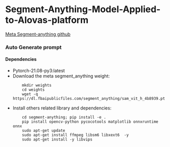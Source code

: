 # Segment-Anything-Model-Applied-to-Alovas-platform
[Meta Segment-anything github](https://github.com/facebookresearch/segment-anything)
### Auto Generate prompt
#### Dependencies
* Pytorch-21.08-py3:latest
* Download the meta segment_anything weight:
    ```shell
        mkdir weights
        cd weights
        wget -q https://dl.fbaipublicfiles.com/segment_anything/sam_vit_h_4b8939.pth
    ```
* Install others related library and dependencies:
   ```shell
       cd segment-anything; pip install -e .
       pip install opencv-python pycocotools matplotlib onnxruntime onnx
       sudo apt-get update
       sudo apt-get install ffmpeg libsm6 libxext6  -y
       sudo apt-get install -y libvips
   ```
 
